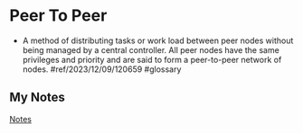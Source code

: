 # Peer To Peer
- A method of distributing tasks or work load between peer nodes without being managed by a central controller. All peer nodes have the same privileges and priority and are said to form a peer-to-peer network of nodes. #ref/2023/12/09/120659 #glossary
## My Notes
[Notes](mynotes/peer-to-peer-notes.md)
